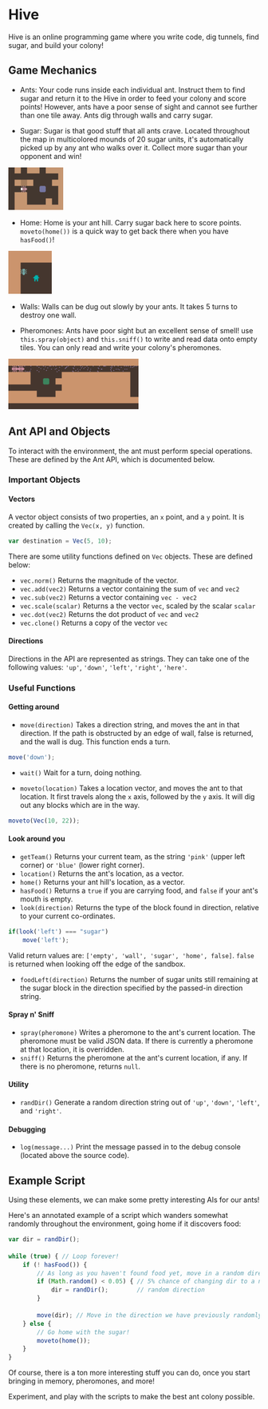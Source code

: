 # Hive
Hive is an online programming game where you write code, dig tunnels, find sugar, and build your colony!

## Game Mechanics
- Ants:
Your code runs inside each individual ant. Instruct them to find sugar and return it to the Hive in order to feed your colony and score points! However, ants have a poor sense of sight and cannot see further than one tile away. Ants dig through walls and carry sugar.

- Sugar:
Sugar is that good stuff that all ants crave. Located throughout the map in multicolored mounds of 20 sugar units, it's automatically picked up by any ant who walks over it. Collect more sugar than your opponent and win!

![sugar](/target/sugar.png)

- Home:
Home is your ant hill. Carry sugar back here to score points. `moveto(home())` is a quick way to get back there when you have `hasFood()`!

![home](/target/house.png)

- Walls:
Walls can be dug out slowly by your ants. It takes 5 turns to destroy one wall.

- Pheromones:
Ants have poor sight but an excellent sense of smell! use `this.spray(object)` and `this.sniff()` to write and read data onto empty tiles. You can only read and write your colony's pheromones.

![trail](/target/Trails.png)

## Ant API and Objects
To interact with the environment, the ant must perform special operations. These are defined by the Ant API, which is documented below.

### Important Objects
#### Vectors
A vector object consists of two properties, an `x` point, and a `y` point. It is created by calling the `Vec(x, y)` function.
```javascript
var destination = Vec(5, 10);
```
There are some utility functions defined on `Vec` objects. These are defined below:
- `vec.norm()`
Returns the magnitude of the vector.
- `vec.add(vec2)`
Returns a vector containing the sum of `vec` and `vec2`
- `vec.sub(vec2)`
Returns a vector containing `vec - vec2`
- `vec.scale(scalar)`
Returns a the vector `vec`, scaled by the scalar `scalar`
- `vec.dot(vec2)`
Returns the dot product of `vec` and `vec2`
- `vec.clone()`
Returns a copy of the vector `vec`

#### Directions
Directions in the API are represented as strings. They can take one of the following values:
`'up'`, `'down'`, `'left'`, `'right'`, `'here'`.

### Useful Functions
#### Getting around
- `move(direction)`
Takes a direction string, and moves the ant in that direction. If the path is obstructed by an edge of wall, false is returned, and the wall is dug. This function ends a turn.

```javascript
move('down');
```

- `wait()`
Wait for a turn, doing nothing.

- `moveto(location)`
Takes a location vector, and moves the ant to that location. It first travels along the `x` axis, followed by the `y` axis. It will dig out any blocks which are in the way.

```javascript
moveto(Vec(10, 22));
```

#### Look around you
- `getTeam()`
Returns your current team, as the string `'pink'` (upper left corner) or `'blue'` (lower right corner).
- `location()`
Returns the ant's location, as a vector.
- `home()`
Returns your ant hill's location, as a vector.
- `hasFood()`
Returns a `true` if you are carrying food, and `false` if your ant's mouth is empty.
- `look(direction)`
Returns the type of the block found in direction, relative to your current co-ordinates.
```javascript
if(look('left') === "sugar")
    move('left');
```
Valid return values are: `['empty', 'wall', 'sugar', 'home', false]`. `false` is returned when looking off the edge of the sandbox.
- `foodLeft(direction)`
Returns the number of sugar units still remaining at the sugar block in the direction specified by the passed-in direction string.

#### Spray n' Sniff
- `spray(pheromone)`
Writes a pheromone to the ant's current location. The pheromone must be valid JSON data.
If there is currently a pheromone at that location, it is overridden.
- `sniff()`
Returns the pheromone at the ant's current location, if any. If there is no pheromone, returns `null`.

#### Utility
- `randDir()`
Generate a random direction string out of `'up'`, `'down'`, `'left'`, and `'right'`.

#### Debugging
- `log(message...)`
Print the message passed in to the debug console (located above the source code).

## Example Script
Using these elements, we can make some pretty interesting AIs for our ants!

Here's an annotated example of a script which wanders somewhat randomly throughout the environment, going home if it discovers food:

```javascript
var dir = randDir();

while (true) { // Loop forever!
    if (! hasFood()) {
        // As long as you haven't found food yet, move in a random direction
        if (Math.random() < 0.05) { // 5% chance of changing dir to a new
            dir = randDir();        // random direction
        }

        move(dir); // Move in the direction we have previously randomly generated
    } else {
        // Go home with the sugar!
        moveto(home());
    }
}
```

Of course, there is a ton more interesting stuff you can do, once you start bringing in memory, pheromones, and more!

Experiment, and play with the scripts to make the best ant colony possible.
